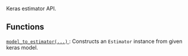 Keras estimator API.



## Functions
[ `model_to_estimator(...)` ](https://tensorflow.google.cn/api_docs/python/tf/keras/estimator/model_to_estimator): Constructs an  `Estimator`  instance from given keras model.

